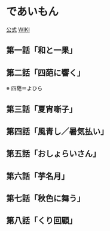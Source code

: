 # であいもん

[公式](https://deaimon.jp/) 
[WIKI](https://ja.wikipedia.org/wiki/%E5%8F%B2%E4%B8%8A%E6%9C%80%E5%BC%B7%E3%81%AE%E5%A4%A7%E9%AD%94%E7%8E%8B%E3%80%81%E6%9D%91%E4%BA%BAA%E3%81%AB%E8%BB%A2%E7%94%9F%E3%81%99%E3%82%8B) 

## 第一話「和と一果」

## 第二話「四葩に響く」

※ 四葩＝よひら

## 第三話「夏宵噺子」

## 第四話「風青し／暑気払い」

## 第五話「おしょらいさん」

## 第六話「芋名月」

## 第七話「秋色に舞う」

## 第八話「くり回顧」

